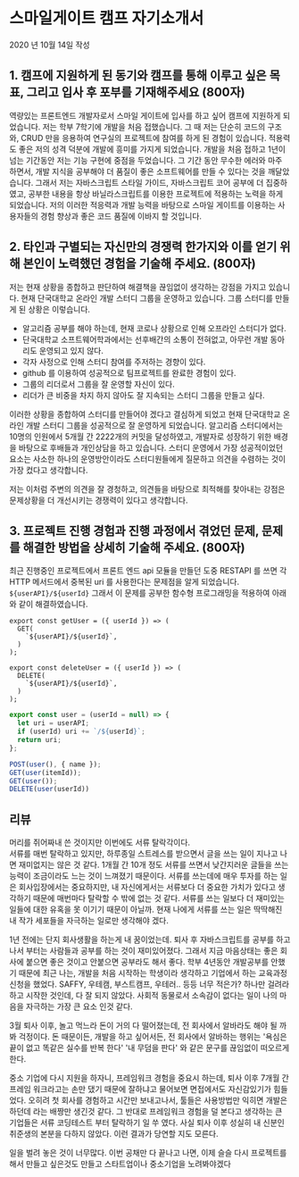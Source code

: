 # 스마일게이트 캠프 자기소개서 
2020 년 10월 14일 작성

## 1. 캠프에 지원하게 된 동기와 캠프를 통해 이루고 싶은 목표, 그리고 입사 후 포부를 기재해주세요 (800자)
역량있는 프론트엔드 개발자로서 스마일 게이트에 입사를 하고 싶어 캠프에 지원하게 되었습니다. 
저는 학부 7학기에 개발을 처음 접했습니다. 
그 때 저는 단순히 코드의 구조와, CRUD 만을 응용하여 연구실의 프로젝트에 참여를 하게 된 경험이 있습니다. 
적용력도 좋은 저의 성격 덕분에 개발에 흥미를 가지게 되었습니다. 
개발을 처음 접하고 1년이 넘는 기간동안 저는 기능 구현에 중점을 두었습니다. 
그 기간 동안 무수한 에러와 마주 하면서, 개발 지식을 공부해야 더 품질이 좋은 소프트웨어를 만들 수 있다는 것을 깨달았습니다. 
그래서 저는 자바스크립트 스타일 가이드, 자바스크립트 코어 공부에 더 집중하였고, 공부한 내용을 항상 바닐라스크립트를 이용한 프로젝트에 적용하는 노력을 하게 되었습니다. 
저의 이러한 적응력과 개발 능력을 바탕으로 스마일 게이트를 이용하는 사용자들의 경험 향상과 좋은 코드 품질에 이바지 할 것입니다. 

## 2. 타인과 구별되는 자신만의 경쟁력 한가지와 이를 얻기 위해 본인이 노력했던 경험을 기술해 주세요. (800자)
저는 현재 상황을 종합하고 판단하여 해결책을 끊임없이 생각하는 강점을 가지고 있습니다. 
현재 단국대학교 온라인 개발 스터디 그룹을 운영하고 있습니다. 그룹 스터디를 만들게 된 상황은 이렇습니다. 
- 알고리즘 공부를 해야 하는데, 현재 코로나 상황으로 인해 오프라인 스터디가 없다. 
- 단국대학교 소프트웨어학과에서는 선후배간의 소통이 전혀없고, 아무런 개발 동아리도 운영되고 있지 않다. 
- 각자 사정으로 인해 스터디 참여를 주저하는 경향이 있다.
- github 를 이용하여 성공적으로 팀프로젝트를 완료한 경험이 있다. 
- 그룹의 리더로서 그룹을 잘 운영할 자신이 있다.
- 리더가 큰 비중을 차지 하지 않아도 잘 지속되는 스터디 그룹을 만들고 싶다.

이러한 상황을 종합하여 스터디를 만들어야 겠다고 결심하게 되었고 현재 단국대학교 온라인 개발 스터디 그룹을 성공적으로 잘 운영하게 되었습니다. 
알고리즘 스터디에서는 10명의 인원에서 5개월 간 2222개의 커밋을 달성하였고, 개발자로 성장하기 위한 배경을 바탕으로 후배들과 개인상담을 하고 있습니다. 
스터디 운영에서 가장 성공적이었던 요소는 사소한 하나의 운영방안이라도 스터디원들에게 질문하고 의견을 수렴하는 것이 가장 컸다고 생각합니다. 

저는 이처럼 주변의 의견을 잘 경청하고, 의견들을 바탕으로 최적해를 찾아내는 강점은 문제상황을 더 개선시키는 경쟁력이 있다고 생각합니다. 

## 3. 프로젝트 진행 경험과 진행 과정에서 겪었던 문제, 문제를 해결한 방법을 상세히 기술해 주세요. (800자)
최근 진행중인 프로젝트에서 프론트 엔드 api 모듈을 만들던 도중 RESTAPI 를 쓰면 각 HTTP 메서드에서 중복된 uri 를 사용한다는 문제점을 알게 되었습니다. 
`${userAPI}/${userId}`
그래서 이 문제를 공부한 함수형 프로그래밍을 적용하여 아래와 같이 해결하였습니다.

```기존문제
export const getUser = ({ userId }) => (
  GET(
    `${userAPI}/${userId}`,
  )
);

export const deleteUser = ({ userId }) => (
  DELETE(
    `${userAPI}/${userId}`,
  )
);
```
```javascript
export const user = (userId = null) => {
  let uri = userAPI;
  if (userId) uri += `/${userId}`;
  return uri;
};

POST(user(), { name });
GET(user(itemId));
GET(user());
DELETE(user(userId))
```

## 리뷰
머리를 쥐어짜내 쓴 것이지만 이번에도 서류 탈락각이다.  
서류를 매번 탈락하고 있지만, 하루종일 스트레스를 받으면서 글을 쓰는 일이 지나고 나면 재미없지는 않은 것 같다. 
1개월 간 10개 정도 서류를 쓰면서 낮간지러운 글들을 쓰는 능력이 조금이라도 느는 것이 느껴졌기 때문이다. 
서류를 쓰는데에 매우 투자를 하는 일은 회사입장에서는 중요하지만, 
내 자신에게서는 서류보다 더 중요한 가치가 있다고 생각하기 때문에 매번마다 탈락할 수 밖에 없는 것 같다. 
서류를 쓰는 일보다 더 재미있는 일들에 대한 유혹을 못 이기기 때문이 아닐까.
현재 나에게 서류를 쓰는 일은 딱딱해진 내 작가 세포들을 자극하는 일로만 생각해야 겠다. 

1년 전에는 단지 회사생활을 하는게 내 꿈이었는데. 
퇴사 후 자바스크립트를 공부를 하고나서 부터는 사람들과 공부를 하는 것이 재미있어졌다. 
그래서 지금 마음상태는 좋은 회사에 붙으면 좋은 것이고 안붙으면 공부라도 해서 좋다. 
학부 4년동안 개발공부를 안했기 때문에 최근 나는, 개발을 처음 시작하는 학생이라 생각하고 기업에서 하는 교육과정 신청을 했었다.
SAFFY, 우테캠, 부스트캠프, 우테러.. 등등 너무 적은가? 하나만 걸려라 하고 시작한 것인데, 다 잘 되지 않았다. 
사회적 동물로서 소속감이 없다는 일이 나의 마음을 자극하는 가장 큰 요소 인것 같다. 

3월 퇴사 이후, 놀고 먹느라 돈이 거의 다 떨어졌는데, 전 회사에서 알바라도 해야 될 까봐 걱정이다.
돈 때문이든, 개발을 하고 싶어서든, 전 회사에서 알바하는 행위는 
'욕심은 끝이 없고 똑같은 실수를 반복 한다' '내 무덤을 판다' 와 같은 문구를 끊임없이 떠오르게 한다. 

중소 기업에 다시 지원을 하자니, 프레임워크 경험을 중요시 하는데, 
퇴사 이후 7개월 간 프레임 워크라고는 손만 댔기 때문에 잘하냐고 물어보면 면접에서도 자신감있기가 힘들었다.
오히려 첫 회사를 경험하고 시간만 보내고나서, 툴들은 사용방법만 익히면 개발은 하던데 라는 배짱만 생긴것 같다. 
그 반대로 프레임워크 경험을 덜 본다고 생각하는 큰 기업들은 서류 코딩테스트 부터 탈락하기 일 쑤 였다. 
사실 퇴사 이후 성실히 내 신분인 취준생의 본분을 다하지 않았다. 이런 결과가 당연할 지도 모른다. 

일을 벌려 놓은 것이 너무많다. 이번 공채만 다 끝나고 나면, 이제 슬슬 다시 프로젝트를 해서 만들고 싶은것도 만들고
스타트업이나 중소기업을 노려봐야겠다 
  
  
   